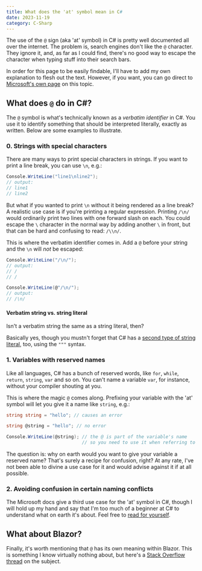 ```yaml
---
title: What does the 'at' symbol mean in C#
date: 2023-11-19
category: C-Sharp
---
```


The use of the `@` sign (aka 'at' symbol) in C# is pretty well documented all over the internet. The problem is, search engines don't like the `@` character. They ignore it, and, as far as I could find, there's no good way to escape the character when typing stuff into their search bars.

In order for this page to be easily findable, I'll have to add my own explanation to flesh out the text. However, if you want, you can go direct to [Microsoft's own page](https://learn.microsoft.com/en-us/dotnet/csharp/language-reference/tokens/verbatim) on this topic.

## What does `@` do in C#?

The `@` symbol is what's technically known as a _verbatim identifier_ in C#. You use it to identify something that should be interpreted literally, exactly as written. Below are some examples to illustrate.

### 0. Strings with special characters

There are many ways to print special characters in strings. If you want to print a line break, you can use `\n`, e.g.:

```cs
Console.WriteLine("line1\nline2");
// output:
// line1
// line2
```

But what if you wanted to print `\n` without it being rendered as a line break? A realistic use case is if you're printing a regular expression. Printing `/\n/` would ordinarily print two lines with one forward slash on each. You could escape the `\` character in the normal way by adding another `\` in front, but that can be hard and confusing to read: `/\\n/`.

This is where the verbatim identifier comes in. Add a `@` before your string and the `\n` will _not_ be escaped:

```cs
Console.WriteLine("/\n/");
// output:
// /
// /

Console.WriteLine(@"/\n/");
// output:
// /\n/
```

#### Verbatim string vs. string literal

Isn't a verbatim string the same as a string literal, then?

Basically yes, though you mustn't forget that C# has a [second type of string literal](https://learn.microsoft.com/en-us/dotnet/csharp/language-reference/builtin-types/reference-types#string-literals), too, using the `"""` syntax.

### 1. Variables with reserved names

Like all languages, C# has a bunch of reserved words, like `for`, `while`, `return`, `string`, `var` and so on. You can't name a variable `var`, for instance, without your compiler shouting at you.

This is where the magic `@` comes along. Prefixing your variable with the 'at' symbol will let you give it a name like `string`, e.g.:

```cs
string string = "hello"; // causes an error

string @string = "hello"; // no error

Console.WriteLine(@string); // the @ is part of the variable's name
                            // so you need to use it when referring to it
```

The question is: why on earth would you want to give your variable a reserved name? That's surely a recipe for confusion, right? At any rate, I've not been able to divine a use case for it and would advise against it if at all possible.

### 2. Avoiding confusion in certain naming conflicts

The Microsoft docs give a third use case for the 'at' symbol in C#, though I will hold up my hand and say that I'm too much of a beginner at C# to understand what on earth it's about. Feel free to [read for yourself](https://learn.microsoft.com/en-us/dotnet/csharp/language-reference/tokens/verbatim).

## What about Blazor?

Finally, it's worth mentioning that `@` has its own meaning within Blazor. This is something I know virtually nothing about, but here's a [Stack Overflow thread](https://stackoverflow.com/questions/71161139/why-do-some-blazor-component-properties-start-with-an-at-symbol) on the subject.
